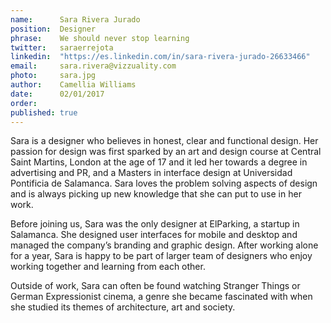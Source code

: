 ```yaml
---
name:      Sara Rivera Jurado 
position:  Designer 
phrase:    We should never stop learning 
twitter:   saraerrejota 
linkedin:  "https://es.linkedin.com/in/sara-rivera-jurado-26633466" 
email:     sara.rivera@vizzuality.com 
photo:     sara.jpg 
author:    Camellia Williams 
date:      02/01/2017 
order:      
published: true
---
```

Sara is a designer who believes in honest, clear and functional design. Her passion for design was first sparked by an art and design course at Central Saint Martins, London at the age of 17 and it led her towards a degree in advertising and PR, and a Masters in interface design at Universidad Pontificia de Salamanca. Sara loves the problem solving aspects of design and is always picking up new knowledge that she can put to use in her work. 

Before joining us, Sara was the only designer at ElParking, a startup in Salamanca. She designed user interfaces for mobile and desktop and managed the company’s branding and graphic design. After working alone for a year, Sara is happy to be part of larger team of designers who enjoy working together and learning from each other.

Outside of work, Sara can often be found watching Stranger Things or German Expressionist cinema, a genre she became fascinated with when she studied its themes of architecture, art and society.